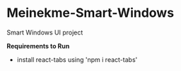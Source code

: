 # Meinekme-Smart-Windows
Smart Windows UI project

**Requirements to Run**
- install react-tabs using 'npm i react-tabs'
